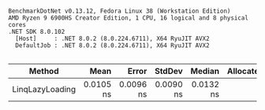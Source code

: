 ```

BenchmarkDotNet v0.13.12, Fedora Linux 38 (Workstation Edition)
AMD Ryzen 9 6900HS Creator Edition, 1 CPU, 16 logical and 8 physical cores
.NET SDK 8.0.102
  [Host]     : .NET 8.0.2 (8.0.224.6711), X64 RyuJIT AVX2
  DefaultJob : .NET 8.0.2 (8.0.224.6711), X64 RyuJIT AVX2


```
| Method          | Mean      | Error     | StdDev    | Median    | Allocated |
|---------------- |----------:|----------:|----------:|----------:|----------:|
| LinqLazyLoading | 0.0105 ns | 0.0096 ns | 0.0090 ns | 0.0132 ns |         - |
